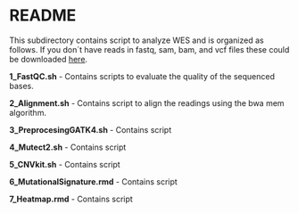 # **README**

This subdirectory contains script to analyze WES and is organized as follows.
If you don´t have reads in fastq, sam, bam, and vcf files these could be downloaded [here](https://github.com/Martinez-Gregorio-Hector/workflow_to_analysis_WES/tree/master/data).

**1_FastQC.sh** - Contains scripts to evaluate the quality of the sequenced bases.

**2_Alignment.sh** - Contains script to align the readings using the bwa mem algorithm.

**3_PreprocesingGATK4.sh** - Contains script 

**4_Mutect2.sh** - Contains script 

**5_CNVkit.sh** - Contains script

**6_MutationalSignature.rmd** - Contains script

**7_Heatmap.rmd** - Contains script

